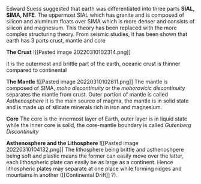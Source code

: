Edward Suess suggested that earth was differentiated into three parts **SIAL, SIMA, NIFE**. The uppermost SIAL which has granite and is composed of silicon and aluminum floats over SIMA which is more denser and consists of silicon and magnesium. This theory has been replaced with the more complex structuring theory.
From seismic studies, it has been shown that earth has 3 parts crust, mantle and core

**The Crust**
![[Pasted image 20220310102314.png]]

it is the outermost and brittle part of the earth, oceanic crust is thinner compared to continental

**The Mantle**
![[Pasted image 20220310102811.png]]
The mantle is composed of SIMA, *moho discontinuity* or the *mohorovicic discontinuity* separates the mantle from crust. Outer portion of mantle is called *Asthenosphere* it is the main source of magma, the mantle is in solid state and is made up of silicate minerals rich in iron and magnesium.

**Core**
The core is the innermost layer of Earth, outer layer is in liquid state while the inner core is solid, the core-mantle boundary is called *Gutenberg Discontinuity*

**Asthenosphere and the Lithosphere**
![[Pasted image 20220310104132.png]]
The lithosphere being brittle and asthenoshpere being soft and plastic means the former can easily move over the latter, each lithospheric plate can easily be as large as a continent. Hence lithospheric plates may separate at one place while forming ridges and mountains in another ([[Continental Drift]] ?).